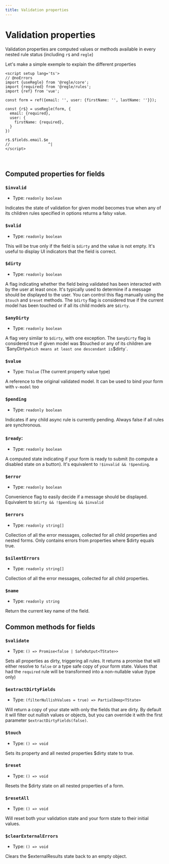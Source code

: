 ```yaml
---
title: Validation properties
---
```


# Validation properties

Validation properties are computed values or methods available in every nested rule status (including `r$` and `regle`)


Let's make a simple exemple to explain the different properties

``` vue twoslash
<script setup lang='ts'>
// @noErrors
import {useRegle} from '@regle/core';
import {required} from '@regle/rules';
import {ref} from 'vue';

const form = ref({email: '', user: {firstName: '', lastName: ''}});

const {r$} = useRegle(form, {
  email: {required},
  user: {
    firstName: {required},
  }
})

r$.$fields.email.$e
//                 ^|
</script>
```
<br/>

## Computed properties for fields

### `$invalid` 
- Type: `readonly boolean`

Indicates the state of validation for given model becomes true when any of its children rules specified in options returns a falsy value.


### `$valid`
- Type: `readonly boolean`
  
This will be true only if the field is `$dirty` and the value is not empty. It's useful to display UI indicators that the field is correct.


### `$dirty`
- Type: `readonly boolean`
  

A flag indicating whether the field being validated has been interacted with by the user at least once. It's typically used to determine if a message should be displayed to the user. You can control this flag manually using the `$touch` and `$reset` methods. The `$dirty` flag is considered true if the current model has been touched or if all its child models are `$dirty`. 


### `$anyDirty`
- Type: `readonly boolean`

A flag very similar to `$dirty`, with one exception. The `$anyDirty` flag is considered true if given model was $touched or any of its children are `$anyDirty` which means at least one descendant is `$dirty`.


### `$value`
- Type: `TValue` (The current property value type)
  
A reference to the original validated model. It can be used to bind your form with `v-model` too


### `$pending`
- Type: `readonly boolean`

Indicates if any child async rule is currently pending. Always false if all rules are synchronous.

### `$ready`: 
- Type: `readonly boolean`

A computed state indicating if your form is ready to submit (to compute a disabled state on a button). It's equivalent to `!$invalid && !$pending`.


### `$error`
- Type: `readonly boolean`

Convenience flag to easily decide if a message should be displayed. Equivalent to `$dirty && !$pending && $invalid`


### `$errors`
- Type: `readonly string[]`

Collection of all the error messages, collected for all child properties and nested forms. Only contains errors from properties where $dirty equals true.

### `$silentErrors`
- Type: `readonly string[]`

Collection of all the error messages, collected for all child properties.

### `$name`
- Type: `readonly string`

Return the current key name of the field.

## Common methods for fields


### `$validate`
- Type: `() => Promise<false | SafeOutput<TState>>`

Sets all properties as dirty, triggering all rules. 
It returns a promise that will either resolve to `false` or a type safe copy of your form state. Values that had the `required` rule will be transformed into a non-nullable value (type only)

### `$extractDirtyFields`
- Type: `(filterNullishValues = true) => PartialDeep<TState>`

Will return a copy of your state with only the fields that are dirty.
By default it will filter out nullish values or objects, but you can override it with the first parameter `$extractDirtyFields(false)`.

### `$touch`
- Type: `() => void`

Sets its property and all nested properties $dirty state to true.

### `$reset`
- Type: `() => void`

Resets the $dirty state on all nested properties of a form.

### `$resetAll`
- Type: `() => void`

Will reset both your validation state and your form state to their initial values.


### `$clearExternalErrors`
- Type: `() => void`

Clears the $externalResults state back to an empty object.

